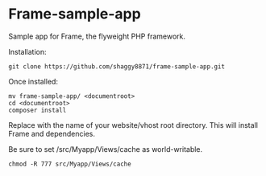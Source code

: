 Frame-sample-app
================

Sample app for Frame, the flyweight PHP framework.

Installation:
```
git clone https://github.com/shaggy8871/frame-sample-app.git
```

Once installed:

```
mv frame-sample-app/ <documentroot>
cd <documentroot>
composer install
```

Replace <documentroot> with the name of your website/vhost root directory. This will install Frame and dependencies.

Be sure to set /src/Myapp/Views/cache as world-writable.

```
chmod -R 777 src/Myapp/Views/cache
```
